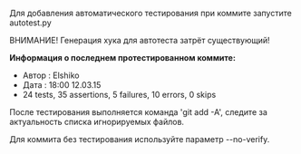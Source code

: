 Для добавления автоматического тестирования при коммите запустите autotest.py

ВНИМАНИЕ! Генерация хука для автотеста затрёт существующий!

**Информация о последнем протестированном коммите:**
* Автор : Elshiko
* Дата : 18:00  12.03.15
* 24 tests, 35 assertions, 5 failures, 10 errors, 0 skips

После тестирования выполняется команда 'git add -A', следите за актуальность списка игнорируемых файлов.

Для коммита без тестирования используйте параметр --no-verify.